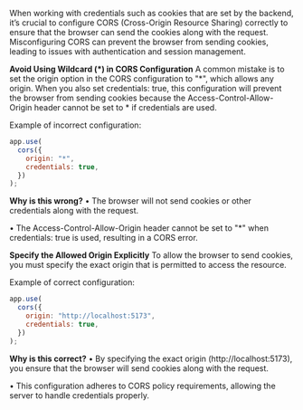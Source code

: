 When working with credentials such as cookies that are set by the backend, it’s crucial to configure CORS (Cross-Origin Resource Sharing) correctly to ensure that the browser can send the cookies along with the request. Misconfiguring CORS can prevent the browser from sending cookies, leading to issues with authentication and session management.

**Avoid Using Wildcard (*) in CORS Configuration**
A common mistake is to set the origin option in the CORS configuration to "*", which allows any origin. When you also set credentials: true, this configuration will prevent the browser from sending cookies because the Access-Control-Allow-Origin header cannot be set to * if credentials are used.

Example of incorrect configuration:
```javascript
app.use(
  cors({
    origin: "*",
    credentials: true,
  })
);
```

**Why is this wrong?**
• The browser will not send cookies or other credentials along with the request.

• The Access-Control-Allow-Origin header cannot be set to "*" when credentials: true is used, resulting in a CORS error.

**Specify the Allowed Origin Explicitly**
To allow the browser to send cookies, you must specify the exact origin that is permitted to access the resource.

Example of correct configuration:
```javascript
app.use(
  cors({
    origin: "http://localhost:5173",
    credentials: true,
  })
);
```

**Why is this correct?**
• By specifying the exact origin (http://localhost:5173), you ensure that the browser will send cookies along with the request.

• This configuration adheres to CORS policy requirements, allowing the server to handle credentials properly.